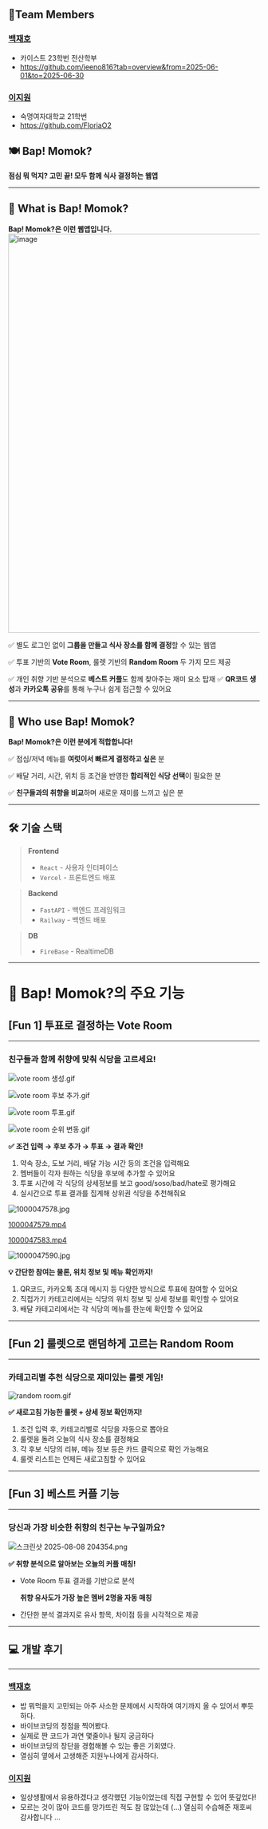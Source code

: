 ## 👥Team Members

### [백재호](https://www.notion.so/2205a1b835578068aed7e733c2777125?pvs=21)

- 카이스트 23학번 전산학부
- https://github.com/jeeno816?tab=overview&from=2025-06-01&to=2025-06-30

### [이지원](https://www.notion.so/2225a1b8355780ceb3e8fdf43bfbee42?pvs=21)

- 숙명여자대학교 21학번
- https://github.com/FloriaO2

<aside>

# 🍽️ Bap! Momok?

**점심 뭐 먹지? 고민 끝! 모두 함께 식사 결정하는 웹앱**

</aside>

---

## 🤷 What is Bap! Momok?

**Bap! Momok?은 이런 웹앱입니다.**
<img width="800" height="800" alt="image" src="https://github.com/user-attachments/assets/3b432f88-eecb-4673-bad4-89f45acbec02" />


✅ 별도 로그인 없이 **그룹을 만들고 식사 장소를 함께 결정**할 수 있는 웹앱

✅ 투표 기반의 **Vote Room**, 룰렛 기반의 **Random Room** 두 가지 모드 제공

✅ 개인 취향 기반 분석으로 **베스트 커플**도 함께 찾아주는 재미 요소 탑재
✅ **QR코드 생성**과 **카카오톡 공유**를 통해 누구나 쉽게 접근할 수 있어요

---

## 🫵 Who use Bap! Momok?

**Bap! Momok?은 이런 분에게 적합합니다!**

✅ 점심/저녁 메뉴를 **여럿이서 빠르게 결정하고 싶은** 분

✅ 배달 거리, 시간, 위치 등 조건을 반영한 **합리적인 식당 선택**이 필요한 분

✅ **친구들과의 취향을 비교**하며 새로운 재미를 느끼고 싶은 분

---

## 🛠️ 기술 스택

> **Frontend**
> 
> - `React` - 사용자 인터페이스
> - `Vercel` - 프론트엔드 배포

> **Backend**
> 
> - `FastAPI` - 백엔드 프레임워크
> - `Railway` - 백엔드 배포

> **DB**
> 
> - `FireBase` - RealtimeDB

---

# 📱 Bap! Momok?의 주요 기능

## [Fun 1] 투표로 결정하는 Vote Room

---

### 친구들과 함께 취향에 맞춰 식당을 고르세요!

![vote room 생성.gif](attachment:1b3bfe53-282d-4aca-8766-b4445ebb4335:vote_room_생성.gif)

![vote room 후보 추가.gif](attachment:984e3d31-85b9-4efa-83fe-7d1840451f2f:vote_room_후보_추가.gif)

![vote room 투표.gif](attachment:812a1805-cb2b-40d9-8e03-00c893b29d83:vote_room_투표.gif)

![vote room 순위 변동.gif](attachment:65ecb155-9d82-4788-80af-b147f803ac1a:vote_room_순위_변동.gif)

**✅ 조건 입력 → 후보 추가 → 투표 → 결과 확인!**

1. 약속 장소, 도보 거리, 배달 가능 시간 등의 조건을 입력해요
2. 멤버들이 각자 원하는 식당을 후보에 추가할 수 있어요
3. 투표 시간에 각 식당의 상세정보를 보고 good/soso/bad/hate로 평가해요
4. 실시간으로 투표 결과를 집계해 상위권 식당을 추천해줘요

![1000047578.jpg](attachment:29702ba5-428c-40f2-b76b-d969713ff0dd:1000047578.jpg)

[1000047579.mp4](attachment:8d0ca89c-77c6-4abb-b843-de8b8e54f70d:1000047579.mp4)

[1000047583.mp4](attachment:d23340dd-c634-4b85-a391-004fdd5051a9:1000047583.mp4)

![1000047590.jpg](attachment:a541087a-17c8-4f41-b65d-a0b08f416fb3:1000047590.jpg)

**💡 간단한 참여는 물론, 위치 정보 및 메뉴 확인까지!**

1. QR코드, 카카오톡 초대 메시지 등 다양한 방식으로 투표에 참여할 수 있어요
2. 직접가기 카테고리에서는 식당의 위치 정보 및 상세 정보를 확인할 수 있어요
3. 배달 카테고리에서는 각 식당의 메뉴를 한눈에 확인할 수 있어요

---

## [Fun 2] 룰렛으로 랜덤하게 고르는 Random Room

---

### 카테고리별 추천 식당으로 재미있는 룰렛 게임!

![random room.gif](attachment:691e999e-26e1-45ef-be0f-dab1fec91a65:random_room.gif)

**✅ 새로고침 가능한 룰렛 + 상세 정보 확인까지!**

1. 조건 입력 후, 카테고리별로 식당을 자동으로 뽑아요
2. 룰렛을 돌려 오늘의 식사 장소를 결정해요
3. 각 후보 식당의 리뷰, 메뉴 정보 등은 카드 클릭으로 확인 가능해요
4. 룰렛 리스트는 언제든 새로고침할 수 있어요

---

## [Fun 3] 베스트 커플 기능

---

### 당신과 가장 비슷한 취향의 친구는 누구일까요?

![스크린샷 2025-08-08 204354.png](attachment:cd40336b-b004-4f4f-8453-158b0be6bf54:스크린샷_2025-08-08_204354.png)

**✅ 취향 분석으로 알아보는 오늘의 커플 매칭!**

- Vote Room 투표 결과를 기반으로 분석
    
    **취향 유사도가 가장 높은 멤버 2명을 자동 매칭**
    
- 간단한 분석 결과지로 유사 항목, 차이점 등을 시각적으로 제공

---

## 💻 개발 후기

---

### [백재호](https://www.notion.so/2205a1b835578068aed7e733c2777125?pvs=21)

- 밥 뭐먹을지 고민되는 아주 사소한 문제에서 시작하여 여기까지 올 수 있어서 뿌듯하다.
- 바이브코딩의 정점을 찍어봤다.
- 실제로 짠 코드가 과연 몇줄이나 될지 궁금하다
- 바이브코딩의 장단을 경험해볼 수 있는 좋은 기회였다.
- 열심히 옆에서 고생해준 지원누나에게 감사하다.

### [이지원](https://www.notion.so/2225a1b8355780ceb3e8fdf43bfbee42?pvs=21)

- 일상생활에서 유용하겠다고 생각했던 기능이었는데 직접 구현할 수 있어 뜻깊었다!
- 모르는 것이 많아 코드를 망가뜨린 적도 참 많았는데 (…) 열심히 수습해준 재호씨 감사합니다 …
